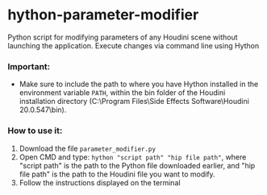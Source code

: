 # hython-parameter-modifier
Python script for modifying parameters of any Houdini scene without launching the application. Execute changes via command line using Hython

### Important: 
- Make sure to include the path to where you have Hython installed in the environment variable `PATH`, within the bin folder of the Houdini installation directory (C:\Program Files\Side Effects Software\Houdini 20.0.547\bin).

### How to use it:
1. Download the file `parameter_modifier.py`
2. Open CMD and type: `hython "script path" "hip file path"`, where "script path" is the path to the Python file downloaded earlier, and "hip file path" is the path to the Houdini file you want to modify.
3. Follow the instructions displayed on the terminal
